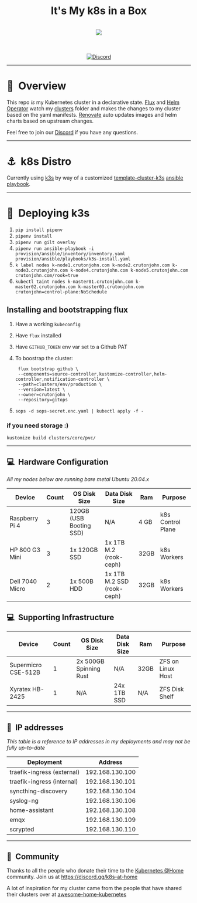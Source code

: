 <h1 align="center">
  It's My k8s in a Box
  <br />
  <br />
  <img src="https://i.imgur.com/p1RzXjQ.png">
</h1>
<br />
<div align="center">

[![Discord](https://img.shields.io/badge/discord-chat-7289DA.svg?maxAge=60&style=flat-square)](https://discord.gg/k8s-at-home)

</div>

---

# :book:&nbsp; Overview

This repo _is_ my Kubernetes cluster in a declarative state. [Flux](https://github.com/fluxcd/flux2) and [Helm Operator](https://github.com/fluxcd/helm-operator) watch my [clusters](./clusters/) folder and makes the changes to my cluster based on the yaml manifests. [Renovate](https://github.com/renovatebot/renovate) auto updates images and helm charts based on upstream changes.

Feel free to join our [Discord](https://discord.gg/k8s-at-home) if you have any questions.

---

# :anchor:&nbsp; k8s Distro

Currently using [k3s](https://k3s.io) by way of a customized [template-cluster-k3s](https://github.com/k8s-at-home/template-cluster-k3s) [ansible playbook](https://github.com/k8s-at-home/template-cluster-k3s/tree/main/provision/ansible).

---
# :speedboat:&nbsp; Deploying k3s

1. `pip install pipenv`
2. `pipenv install`
3. `pipenv run gilt overlay`
4. `pipenv run ansible-playbook -i provision/ansible/inventory/inventory.yaml provision/ansible/playbooks/k3s-install.yaml`
6. `k label nodes k-node1.crutonjohn.com k-node2.crutonjohn.com k-node3.crutonjohn.com k-node4.crutonjohn.com k-node5.crutonjohn.com crutonjohn.com/rook=true`
7. `kubectl taint nodes k-master01.crutonjohn.com k-master02.crutonjohn.com k-master03.crutonjohn.com crutonjohn=control-plane:NoSchedule`

## Installing and bootstrapping flux

1. Have a working `kubeconfig`
2. Have `flux` installed
3. Have `GITHUB_TOKEN` env var set to a Github PAT
4. To boostrap the cluster:

        flux bootstrap github \
        --components=source-controller,kustomize-controller,helm-controller,notification-controller \
        --path=clusters/env/production \
        --version=latest \
        --owner=crutonjohn \
        --repository=gitops

5. `sops -d sops-secret.enc.yaml | kubectl apply -f -`

### if you need storage :)

`kustomize build clusters/core/pvc/`

---
## :computer:&nbsp; Hardware Configuration

_All my nodes below are running bare metal Ubuntu 20.04.x_

| Device                  | Count | OS Disk Size            | Data Disk Size                           | Ram  | Purpose |
|-------------------------|-------|-------------------------|------------------------------------------|------|---------|
| Raspberry Pi 4          | 3     | 120GB (USB Booting SSD) | N/A                                      | 4 GB | k8s Control Plane |
| HP 800 G3 Mini          | 3     | 1x 120GB SSD            | 1x 1TB M.2 (rook-ceph)                   | 32GB | k8s Workers |
| Dell 7040 Micro         | 2     | 1x 500B HDD             | 1x 1TB M.2 SSD (rook-ceph)               | 32GB | k8s Workers |

## :computer:&nbsp; Supporting Infrastructure

| Device                  | Count | OS Disk Size            | Data Disk Size                           | Ram  | Purpose |
|-------------------------|-------|-------------------------|------------------------------------------|------|---------|
| Supermicro CSE-512B     | 1     | 2x 500GB Spinning Rust  | N/A                                      | 32GB | ZFS on Linux Host |
| Xyratex HB-2425         | 1     | N/A                     | 24x 1TB SSD                              | N/A  | ZFS Disk Shelf |


---

## :memo:&nbsp; IP addresses

_This table is a reference to IP addresses in my deployments and may not be fully up-to-date_

| Deployment                 | Address        |
|----------------------------|----------------|
| traefik-ingress (external) | 192.168.130.100 |
| traefik-ingress (internal) | 192.168.130.101 |
| syncthing-discovery        | 192.168.130.104 |
| syslog-ng                  | 192.168.130.106 |
| home-assistant             | 192.168.130.108 |
| emqx                       | 192.168.130.109 |
| scrypted                   | 192.168.130.110 |

---
## :handshake:&nbsp; Community

Thanks to all the people who donate their time to the [Kubernetes @Home](https://github.com/k8s-at-home/) community. Join us at https://discord.gg/k8s-at-home

A lot of inspiration for my cluster came from the people that have shared their clusters over at [awesome-home-kubernetes](https://github.com/k8s-at-home/awesome-home-kubernetes)
